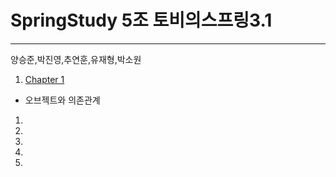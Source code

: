 # SpringStudy 5조 토비의스프링3.1
-----
양승준,박진영,추연훈,유재형,박소원

1. [Chapter 1](https://github.com/2BSJ/SpringStudy/blob/master/Spring%20Chapter1.md) 
  - 오브젝트와 의존관계
1.
1.
1.
1.
1.
